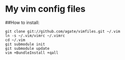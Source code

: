# My vim config files

##How to install:

    git clone git://github.com/agate/vimfiles.git ~/.vim
    ln -s ~/.vim/vimrc ~/.vimrc
    cd ~/.vim
    git submodule init
    git submodule update
    vim +BundleInstall +qall
